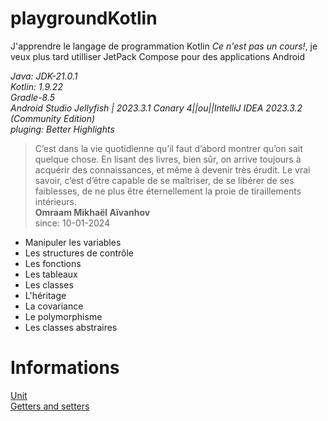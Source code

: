 # playgroundKotlin

J'apprendre le langage de programmation Kotlin *Ce n'est pas un cours!*, je veux plus tard utilliser JetPack Compose pour des applications Android<br>

*Java: JDK-21.0.1*<br>*Kotlin: 1.9.22*<br>*Gradle-8.5*<br>*Android Studio Jellyfish | 2023.3.1 Canary 4||ou||IntelliJ IDEA 2023.3.2 (Community Edition)*<br>*pluging: Better Highlights*

>C’est dans la vie quotidienne qu’il faut d’abord montrer qu’on sait quelque chose. En lisant des livres, bien sûr, on arrive toujours à acquérir des connaissances, et même à devenir très érudit. Le vrai savoir, c’est d’être capable de se maîtriser, de se libérer de ses faiblesses, de ne plus être éternellement la proie de tiraillements intérieurs.<br>**Omraam Mikhaël Aïvanhov**<br>
since: 10-01-2024
- Manipuler les variables
- Les structures de contrôle
- Les fonctions
- Les tableaux
- Les classes 
- L'héritage
- La covariance
- Le polymorphisme
- Les classes abstraires


# Informations


[Unit](https://kotlinlang.org/api/latest/jvm/stdlib/kotlin/-unit/)<br>
[Getters and setters](https://kotlinlang.org/docs/properties.html#declaring-properties)